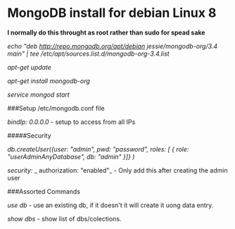 # MongoDB install for debian Linux 8


**I normally do this throught as root rather than sudo for spead sake**

_echo "deb http://repo.mongodb.org/apt/debian jessie/mongodb-org/3.4 main" | tee /etc/apt/sources.list.d/mongodb-org-3.4.list_

_apt-get update_

_apt-get install mongodb-org_

_service mongod start_


###Setup /etc/mongodb.conf file

_bindIp: 0.0.0.0_ - setup to access from all IPs

#####Security

_db.createUser({user: "admin", pwd: "password", roles: [ { role: "userAdminAnyDatabase", db: "admin" }]} )_

_security:_
_  authorization: "enabled"_  - Only add this after creating the admin user


###Assorted Commands

_use db_ - use an existing db, if it doesn't it will create it uong data entry.

_show dbs_ - show list of dbs/colections.
